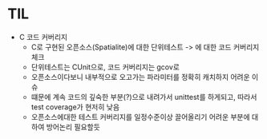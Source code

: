 # TIL

- C 코드 커버리지
    - C로 구현된 오픈소스(Spatialite)에 대한 단위테스트 -> 에 대한 코드 커버리지 체크
    - 단위테스트는 CUnit으로, 코드 커버리지는 gcov로
    - 오픈소스이다보니 내부적으로 오고가는 파라미터를 정확히 캐치하지 어려운 이슈
    - 떄문에 계속 코드의 깊숙한 부분(?)으로 내려가서 unittest를 하게되고, 따라서 test coverage가 현저히 낮음
    - 오픈소스에대한 테스트 커버리지를 일정수준이상 끌어올리기 어려운 부분에 대하여 방어논리 필요할듯

